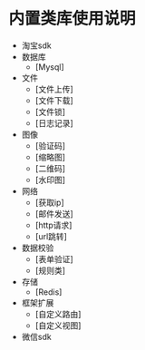 # 内置类库使用说明
- 淘宝sdk
- 数据库
  - [Mysql]
- 文件
  - [文件上传]
  - [文件下载]
  - [文件锁]
  - [日志记录]
- 图像
  - [验证码]
  - [缩略图]
  - [二维码]
  - [水印图]
- 网络
  - [获取ip]
  - [邮件发送]
  - [http请求]
  - [url跳转]
- 数据校验
  - [表单验证]
  - [规则类]
- 存储
  - [Redis]
- 框架扩展
  - [自定义路由]
  - [自定义视图]
- 微信sdk
